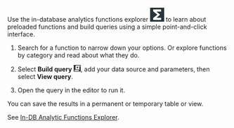 Use the in-database analytics functions explorer ![SQL editor icon](Images/vxh1684731330989.svg) to learn about preloaded functions and build queries using a simple point-and-click interface.

1.  Search for a function to narrow down your options. Or explore functions by category and read about what they do.


1.  Select **Build query** ![Build query icon](Images/nsa1692141328702.png), add your data source and parameters, then select **View query**.


1.  Open the query in the editor to run it.


You can save the results in a permanent or temporary table or view.

See [In-DB Analytic Functions Explorer](https://docs.teradata.com/access/sources/dita/topic?dita:topicPath=vot1684158652679.dita&utm_source=console&utm_medium=iph).

